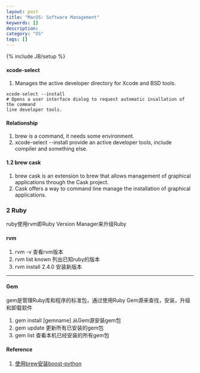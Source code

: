 ```yaml
---
layout: post
title: "MacOS: Software Management"
keywords: []
description: 
category: "OS"
tags: []
---
```

{% include JB/setup %}


#### xcode-select
1. Manages the active developer directory for Xcode and BSD tools.

```shell
xcode-select --install
# Opens a user interface dialog to request automatic insallation of the command
line developer tools.
```
#### Relationship
1. brew is a command, it needs some environment. 
2. xcode-select --install provide an active developer tools, include compiler
   and something else.

#### 1.2 brew cask
1. brew cask is an extension to brew that allows management of graphical
applications through the Cask project.
2. Cask offers a way to command line manage the installation of graphical
applications.


### 2 Ruby
ruby使用rvm即Ruby Version Manager来升级Ruby
#### rvm 
1. rvm -v 查看rvm版本
2. rvm list known 列出已知ruby的版本
3. rvm install 2.4.0  安装新版本
<hr />

#### Gem
gem是管理Ruby库和程序的标准包，通过使用Ruby Gem源来查找，安装，升级和卸载软件
1. gem install [gemname] 从Gem源安装gem包
2. gem update            更新所有已安装的gem包
3. gem list              查看本机已经安装的所有gem包

#### Reference
1. [使用brew安装boost-python](//www.pyimagesearch.com/2015/04/27/installing-boost-and-boost-python-on-osx-with-homebrew/)
